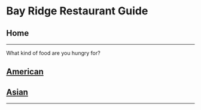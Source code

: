 # Bay Ridge Restaurant Guide
## Home
---
What kind of food are you hungry for?
## [American](american/american.md)
## [Asian](asian/asian.md) 
---
